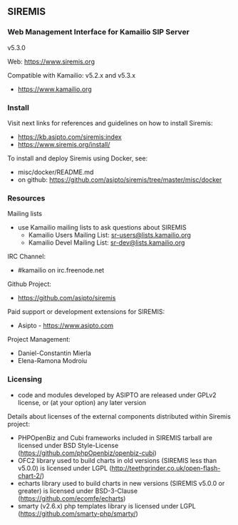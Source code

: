 ## SIREMIS

### Web Management Interface for Kamailio SIP Server

v5.3.0

Web: https://www.siremis.org

Compatible with Kamailio: v5.2.x and v5.3.x

  * https://www.kamailio.org

### Install

Visit next links for references and guidelines on how to install Siremis:

  * https://kb.asipto.com/siremis:index
  * https://www.siremis.org/install/

To install and deploy Siremis using Docker, see:

  * misc/docker/README.md
  * on github: https://github.com/asipto/siremis/tree/master/misc/docker

### Resources

Mailing lists

  * use Kamailio mailing lists to ask questions about SIREMIS
    * Kamailio Users Mailing List: <sr-users@lists.kamailio.org>
    * Kamailio Devel Mailing List: <sr-dev@lists.kamailio.org>

IRC Channel:

  * #kamailio on irc.freenode.net

Github Project:

  * https://github.com/asipto/siremis

Paid support or development extensions for SIREMIS:

  * Asipto - https://www.asipto.com

Project Management:

  * Daniel-Constantin Mierla
  * Elena-Ramona Modroiu

### Licensing

  * code and modules developed by ASIPTO are released under GPLv2 license, or (at your option) any later version

Details about licenses of the external components distributed within Siremis project:

  * PHPOpenBiz and Cubi frameworks included in SIREMIS tarball are licensed under BSD Style-License (https://github.com/phpOpenbiz/openbiz-cubi)
  * OFC2 library used to build charts in old versions (SIREMIS less than v5.0.0) is licensed under LGPL (http://teethgrinder.co.uk/open-flash-chart-2/)
  * echarts library used to build charts in new versions (SIREMIS v5.0.0 or greater) is licensed under BSD-3-Clause (https://github.com/ecomfe/echarts)
  * smarty (v2.6.x) php templates library is licensed under LGPL (https://github.com/smarty-php/smarty/)
